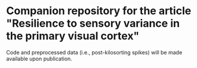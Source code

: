 # Companion repository for the article "Resilience to sensory variance in the primary visual cortex"
Code and preprocessed data (i.e., post-kilosorting spikes) will be made available upon publication. 

